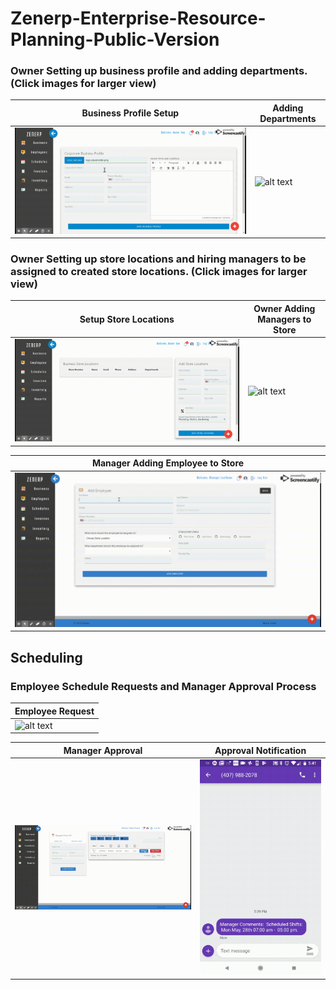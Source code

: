# Zenerp-Enterprise-Resource-Planning-Public-Version

### Owner Setting up business profile and adding departments.  (Click images for larger view)
| Business Profile Setup | Adding Departments |
| ------ | ------ |
| ![alt text](https://raw.githubusercontent.com/dkayucf/Zenerp-Enterprise-Resource-Planning-Public-Version/master/public/img/gif/businessProfile.gif "business profile") | ![alt text](https://raw.githubusercontent.com/dkayucf/Zenerp-Enterprise-Resource-Planning-Public-Version/master/public/img/gif/addingDepartments.gif "adding departments")|

### Owner Setting up store locations and hiring managers to be assigned to created store locations.  (Click images for larger view)
| Setup Store Locations | Owner Adding Managers to Store |
| ------ | ------ |
| ![alt text](https://raw.githubusercontent.com/dkayucf/Zenerp-Enterprise-Resource-Planning-Public-Version/master/public/img/gif/addStores.gif "setup locations") | ![alt text](https://raw.githubusercontent.com/dkayucf/Zenerp-Enterprise-Resource-Planning-Public-Version/master/public/img/gif/addManager.gif "adding manager")|

| Manager Adding Employee to Store |
| ------ | 
| ![alt text](https://raw.githubusercontent.com/dkayucf/Zenerp-Enterprise-Resource-Planning-Public-Version/master/public/img/gif/addEmployee.gif "adding employees") |

## Scheduling

### Employee Schedule Requests and Manager Approval Process
| Employee Request |
| ------ | 
| ![alt text](https://raw.githubusercontent.com/dkayucf/Zenerp-Enterprise-Resource-Planning-Public-Version/master/public/img/gif/scheduleRequest.gif "Schedule Request") | 

| Manager Approval | Approval Notification |
| ------ | ------ |
|![alt text](https://raw.githubusercontent.com/dkayucf/Zenerp-Enterprise-Resource-Planning-Public-Version/master/public/img/gif/scheduleReqApp.gif "request approval")| ![alt text](https://raw.githubusercontent.com/dkayucf/Zenerp-Enterprise-Resource-Planning-Public-Version/master/public/img/gif/scheduleRequestTxt.gif "request notification") | 

